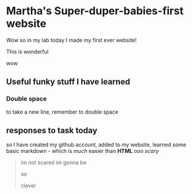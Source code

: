 # Martha's Super-duper-babies-first website
Wow so in my lab today I made my first ever website!

This is wonderful

wow 

## Useful funky stuff I have learned

### Double space

to take a new line, remember to double space

## responses to task today

so I have created my github account, added to my website, learned some basic markdown - which is *much* easier than **HTML** _ooo scary_

>im not scared im gonna be 
>
>so
>
>clever
